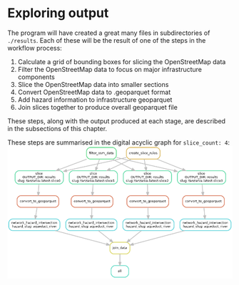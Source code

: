 # Exploring output

The program will have created a great many files in subdirectories of `./results`.
Each of these will be the result of one of the steps in the workflow process:
1. Calculate a grid of bounding boxes for slicing the OpenStreetMap data
2. Filter the OpenStreetMap data to focus on major infrastructure components
3. Slice the OpenStreetMap data into smaller sections
4. Convert OpenStreetMap data to .geoparquet format
5. Add hazard information to infrastructure geoparquet
6. Join slices together to produce overall geoparquet file

These steps, along with the output produced at each stage, 
are described in the subsections of this chapter.

These steps are summarised in the digital acyclic graph for `slice_count: 4`:
![DAG of the workflow for 4 slices of the Tanzania dataset](../img/DAG.png)
